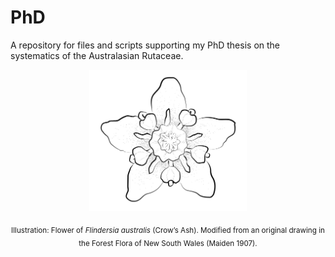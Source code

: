 # PhD
A repository for files and scripts supporting my PhD thesis on the systematics of the Australasian Rutaceae.

<p align="center">
  <img src="https://github.com/hkore1/PhD/blob/main/_bin/F_australis_flower.png" width=50% height=50%>
</p>
<p align="center">
  <sub>Illustration: Flower of <i>Flindersia australis</i> (Crow’s Ash). Modified from an original drawing in the Forest Flora of New South Wales (Maiden 1907).</sub>
</p>
